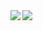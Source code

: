 <a href="https://github.com/anuraghazra/github-readme-stats">
  <img align="left" src="https://github-readme-stats.vercel.app/api?username=a-ohshiro&show_icons=true&count_private=true&theme=moltack" />
</a>
<a href="https://github.com/anuraghazra/github-readme-stats">
  <img align="left" src="https://github-readme-stats.vercel.app/api/top-langs/?username=a-ohshiro&theme=moltack" />
</a>


<!--
**a-ohshiro/a-ohshiro** is a ✨ _special_ ✨ repository because its `README.md` (this file) appears on your GitHub profile.

Here are some ideas to get you started:

- 🔭 I’m currently working on ...
- 🌱 I’m currently learning ...
- 👯 I’m looking to collaborate on ...
- 🤔 I’m looking for help with ...
- 💬 Ask me about ...
- 📫 How to reach me: ...
- 😄 Pronouns: ...
- ⚡ Fun fact: ...
-->
